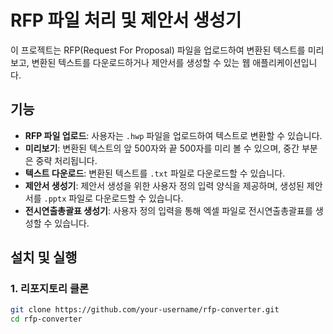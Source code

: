 # RFP 파일 처리 및 제안서 생성기

이 프로젝트는 RFP(Request For Proposal) 파일을 업로드하여 변환된 텍스트를 미리보고, 변환된 텍스트를 다운로드하거나 제안서를 생성할 수 있는 웹 애플리케이션입니다.

## 기능

- **RFP 파일 업로드**: 사용자는 `.hwp` 파일을 업로드하여 텍스트로 변환할 수 있습니다.
- **미리보기**: 변환된 텍스트의 앞 500자와 끝 500자를 미리 볼 수 있으며, 중간 부분은 중략 처리됩니다.
- **텍스트 다운로드**: 변환된 텍스트를 `.txt` 파일로 다운로드할 수 있습니다.
- **제안서 생성기**: 제안서 생성을 위한 사용자 정의 입력 양식을 제공하며, 생성된 제안서를 `.pptx` 파일로 다운로드할 수 있습니다.
- **전시연출총괄표 생성기**: 사용자 정의 입력을 통해 엑셀 파일로 전시연출총괄표를 생성할 수 있습니다.

## 설치 및 실행

### 1. 리포지토리 클론

```bash
git clone https://github.com/your-username/rfp-converter.git
cd rfp-converter
